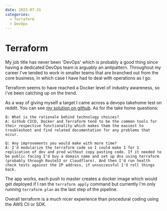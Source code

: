 ```yaml
---
date: 2023-07-31
categories:
  - Terraform
  - DevOps
---
```



# Terraform

My job title has never been 'DevOps' which is probably a good thing since having a dedicated DevOps team is arguably an antipattern. Throughout my career I've tended to work in smaller teams that are branched out from the core business, in which case I have had to deal with operations as I go.

Terraform seems to have reached a Docker level of industry awareness, so i've been catching up on the trend. 

As a way of giving myself a target I came across a devops takehome test on reddit. You can see [my solution on github](https://github.com/MatthewBurke1995/Dev-Ops-Take-Home). As for the take home questions:

    Q: What is the rationale behind technology choices?
    A: Github CICD, Docker and Terraform tend to be the common tools for their respective functionality which makes them the easiest to troubleshoot and find related documentation for any problems that occur.

    Q: Any improvements you would make with more time?
    A: I'd modularize the terraform code so I could make 1 for 1 replication of dev and prod without copy pasting code. If it needed to be public facing I'd buy a domain name and set up dns using terraform (probably through Route53 or Cloudflare). And then I'd run health check tests against the IP address, if unsuccessful I'd roll things back.

The app works, each push to master creates a docker image which would get deployed if I ran the `terraform apply` command but currently I'm only running `terraform plan` as the last step of the pipeline. 

Overall terraform is a much nicer experience than procedural coding using the AWS Cli or SDK.
